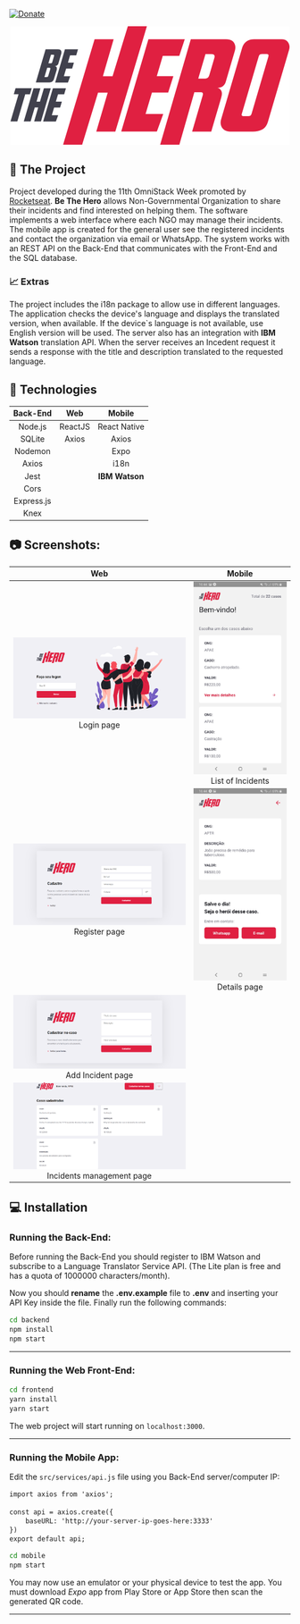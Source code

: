 [![Donate](https://img.shields.io/badge/Donate-PayPal-green.svg)](https://www.paypal.com/cgi-bin/webscr?cmd=_s-xclick&hosted_button_id=F2TW6JW3DRDE2&source=url)
<p align="center">
  <img alt="Be The Hero" src="frontend/src/assets/logo.svg"/>
</p>

## :file_folder: The Project
Project developed during the 11th OmniStack Week promoted by [Rocketseat](https://github.com/Rocketseat). **Be The Hero** allows Non-Governmental Organization to share their incidents and find interested on helping them. The software implements a web interface where each NGO may manage their incidents. The mobile app is created for the general user see the registered incidents and contact the organization via email or WhatsApp. The system works with an REST API on the Back-End that communicates with the Front-End and the SQL database.

### :chart_with_upwards_trend: Extras
The project includes the i18n package to allow use in different languages. The application checks the device's language and displays the translated version, when available. If the device`s language is not available, use English version will be used.
The server also has an integration with **IBM Watson** translation API. When the server receives an Incedent request it sends a response with the title and description translated to the requested language.

## :rocket: Technologies
|   Back-End   |            Web  |    Mobile        |
| :---:        |     :---:       |        :---:     |
| Node.js      | ReactJS         | React Native     |
| SQLite       | Axios           |  Axios           |
| Nodemon      |                 |  Expo            |
| Axios        |                 |  i18n            |
| Jest         |                 | **IBM Watson**   |
| Cors         |                 |                  |
| Express.js   |                 |                  |
| Knex         |                 |                  |

## :camera: Screenshots:
|                           Web                              |                               Mobile                                   |
| :---:                                                      |                                                          :---:         |
| ![Logon](.github/Images/Web_Logon.png)Login page           |![Casos Registrados](.github/Images/Mob_Incidents.jpeg)List of Incidents|
| ![Cadastro da ONG](.github/Images/Web_Cad.png)Register page|![Detalhes do Caso](.github/Images/Mob_Detail.jpeg)Details page         |
| ![Novo Incidente](.github/Images/Web_Add_Inc.png)Add Incident page|                                                                 |
| ![Gerenciamento](.github/Images/Web_Man.png)Incidents management  page|                                                             |

## :computer: Installation
### Running the **Back-End**:
Before running the Back-End you should register to IBM Watson and subscribe to a Language Translator Service API. (The Lite plan is free and has a quota of 1000000 characters/month).

Now you should **rename** the **.env.example** file to **.env** and inserting your API Key inside the file.
Finally run the following commands:
```bash
cd backend
npm install
npm start
```
___
### Running the **Web Front-End**:
```bash
cd frontend
yarn install
yarn start
```
The web project will start running on `localhost:3000`.  
___
### Running the **Mobile App**:
Edit the `src/services/api.js` file using you Back-End server/computer IP:
```
import axios from 'axios';

const api = axios.create({
    baseURL: 'http://your-server-ip-goes-here:3333'
})
export default api;
```

```bash
cd mobile
npm start
```
You may now use an emulator or your physical device to test the app. You must download *Expo* app from Play Store or App Store then scan the generated QR code.
___
